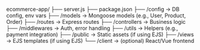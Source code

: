 ecommerce-app/
├── server.js
├── package.json
├── /config          → DB config, env vars
├── /models          → Mongoose models (e.g., User, Product, Order)
├── /routes          → Express routes
├── /controllers     → Business logic
├── /middlewares     → Auth, error handling
├── /utils           → Helpers (e.g., payment integration)
├── /public          → Static assets (if using EJS)
├── /views           → EJS templates (if using EJS)
└── /client          → (optional) React/Vue frontend
